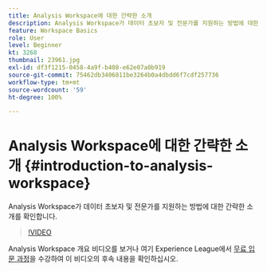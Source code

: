 ```yaml
---
title: Analysis Workspace에 대한 간략한 소개
description: Analysis Workspace가 데이터 초보자 및 전문가를 지원하는 방법에 대한 간략한 소개를 확인합니다.
feature: Workspace Basics
role: User
level: Beginner
kt: 3268
thumbnail: 23961.jpg
exl-id: df3f1215-0458-4a9f-b408-e62e07a0b919
source-git-commit: 75462db3406811be3264b0a4dbdd6f7cdf257736
workflow-type: tm+mt
source-wordcount: '59'
ht-degree: 100%

---
```


# Analysis Workspace에 대한 간략한 소개 {#introduction-to-analysis-workspace}

Analysis Workspace가 데이터 초보자 및 전문가를 지원하는 방법에 대한 간략한 소개를 확인합니다.

>[!VIDEO](https://video.tv.adobe.com/v/34224/?quality=12&learn=on&captions=kor)

Analysis Workspace 개요 비디오를 보거나 여기 Experience League에서 [무료 입문 과정](https://experienceleague.adobe.com/?lang=ko&recommended=Analytics-U-1-2020.1.workspace)을 수강하여 이 비디오의 후속 내용을 확인하십시오.
